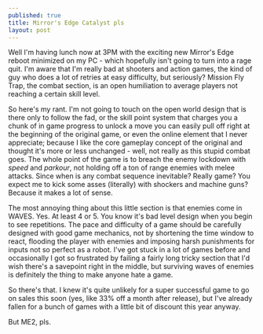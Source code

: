 ```yaml
---
published: true
title: Mirror's Edge Catalyst pls
layout: post
---
```

Well I'm having lunch now at 3PM with the exciting new Mirror's Edge reboot minimized on my PC - which hopefully isn't going to turn into a rage quit. I'm aware that I'm really bad at shooters and action games, the kind of guy who does a lot of retries at easy difficulty, but seriously? Mission Fly Trap, the combat section, is an open humiliation to average players not reaching a certain skill level.

So here's my rant. I'm not going to touch on the open world design that is there only to follow the fad, or the skill point system that charges you a chunk of in game progress to unlock a move you can easily pull off right at the beginning of the original game, or even the online element that I never appreciate; because I like the core gameplay concept of the original and thought it's more or less unchanged - well, not really as this stupid combat goes. The whole point of the game is to breach the enemy lockdown with *speed* and *parkour*, not holding off a ton of range enemies with melee attacks. Since when is any combat sequence inevitable? Really game? You expect me to kick some asses (literally) with shockers and machine guns? Because it makes a lot of sense.

The most annoying thing about this little section is that enemies come in WAVES. Yes. At least 4 or 5. You know it's bad level design when you begin to see repetitions. The pace and difficulty of a game should be carefully designed with good game mechanics, not by shortening the time window to react, flooding the player with enemies and imposing harsh punishments for inputs not so perfect as a robot. I've got stuck in a lot of games before and occasionally I got so frustrated by failing a fairly long tricky section that I'd wish there's a savepoint right in the middle, but surviving waves of enemies is definitely the thing to make anyone hate a game.

So there's that. I knew it's quite unlikely for a super successful game to go on sales this soon (yes, like 33% off a month after release), but I've already fallen for a bunch of games with a little bit of discount this year anyway.

But ME2, pls.